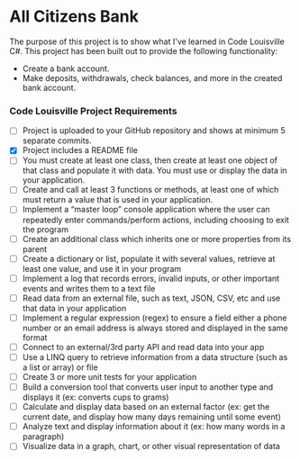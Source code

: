 # All Citizens Bank

The purpose of this project is to show what I've learned in Code Louisville C#.
This project has been built out to provide the following functionality:

* Create a bank account.
* Make deposits, withdrawals, check balances, and more in the created bank account.

### Code Louisville Project Requirements

- [ ] Project is uploaded to your GitHub repository and shows at minimum 5 separate commits.
- [X] Project includes a README file
- [ ] You must create at least one class, then create at least one object of that class and populate it with data. You must use or display the data in your application.
- [ ] Create and call at least 3 functions or methods, at least one of which must return a value that is used in your application.
- [ ] Implement a “master loop” console application where the user can repeatedly enter commands/perform actions, including choosing to exit the program
- [ ] Create an additional class which inherits one or more properties from its parent
- [ ] Create a dictionary or list, populate it with several values, retrieve at least one value, and use it in your program
- [ ] Implement a log that records errors, invalid inputs, or other important events and writes them to a text file
- [ ] Read data from an external file, such as text, JSON, CSV, etc and use that data in your application
- [ ] Implement a regular expression (regex) to ensure a field either a phone number or an email address is always stored and displayed in the same format
- [ ] Connect to an external/3rd party API and read data into your app
- [ ] Use a LINQ query to retrieve information from a data structure (such as a list or array) or file
- [ ] Create 3 or more unit tests for your application
- [ ] Build a conversion tool that converts user input to another type and displays it (ex: converts cups to grams)
- [ ] Calculate and display data based on an external factor (ex: get the current date, and display how many days remaining until some event)
- [ ] Analyze text and display information about it (ex: how many words in a paragraph)
- [ ] Visualize data in a graph, chart, or other visual representation of data
